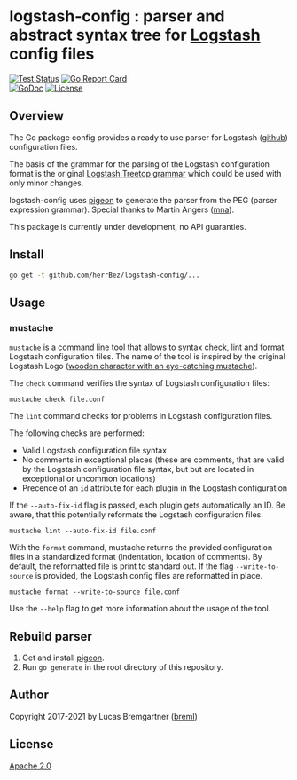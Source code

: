 # logstash-config : parser and abstract syntax tree for [Logstash](https://www.elastic.co/logstash/) config files

[![Test Status](https://github.com/herrBez/logstash-config/workflows/Test/badge.svg)](https://github.com/herrBez/logstash-config/actions?query=workflow%3ATest)
 [![Go Report Card](https://goreportcard.com/badge/github.com/herrBez/logstash-config)](https://goreportcard.com/report/github.com/herrBez/logstash-config)\
[![GoDoc](https://pkg.go.dev/badge/github.com/herrBez/logstash-config)](https://pkg.go.dev/github.com/herrBez/logstash-config) [![License](https://img.shields.io/badge/license-Apache_2.0-blue.svg)](LICENSE)

## Overview

The Go package config provides a ready to use parser for Logstash ([github](https://github.com/elastic/logstash)) configuration files.

The basis of the grammar for the parsing of the Logstash configuration format is the original [Logstash Treetop grammar](https://github.com/elastic/logstash/blob/master/logstash-core/lib/logstash/config/grammar.treetop) which could be used with only minor changes.

logstash-config uses [pigeon](https://github.com/mna/pigeon) to generate the parser from the PEG (parser expression grammar). Special thanks to Martin Angers ([mna](https://github.com/mna)).

This package is currently under development, no API guaranties.

## Install

```bash
go get -t github.com/herrBez/logstash-config/...
```

## Usage

### mustache

`mustache` is a command line tool that allows to syntax check, lint and format Logstash configuration files. The name of
the tool is inspired by the original Logstash Logo ([wooden character with an eye-catching mustache](https://www.elastic.co/de/blog/high-level-logstash-roadmap-is-published)).

The `check` command verifies the syntax of Logstash configuration files:

```shell
mustache check file.conf
```

The `lint` command checks for problems in Logstash configuration files.

The following checks are performed:

* Valid Logstash configuration file syntax
* No comments in exceptional places (these are comments, that are valid by the Logstash configuration file syntax, but
  but are located in exceptional or uncommon locations)
* Precence of an `id` attribute for each plugin in the Logstash configuration

If the `--auto-fix-id` flag is passed, each plugin gets automatically an ID. Be aware, that this potentially reformats
the Logstash configuration files.

```shell
mustache lint --auto-fix-id file.conf
```

With the `format` command, mustache returns the provided configuration files in a standardized format (indentation,
location of comments). By default, the reformatted file is print to standard out. If the flag `--write-to-source`
is provided, the Logstash config files are reformatted in place.

```shell
mustache format --write-to-source file.conf
```

Use the `--help` flag to get more information about the usage of the tool.

## Rebuild parser

1. Get and install [pigeon](https://github.com/mna/pigeon).
2. Run `go generate` in the root directory of this repository.

## Author

Copyright 2017-2021 by Lucas Bremgartner ([breml](https://github.com/breml))

## License

[Apache 2.0](LICENSE)
